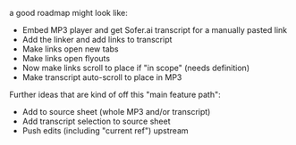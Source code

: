 a good roadmap might look like:
- Embed MP3 player and get Sofer.ai transcript for a manually pasted link
- Add the linker and add links to transcript
- Make links open new tabs
- Make links open flyouts
- Now make links scroll to place if "in scope" (needs definition)
- Make transcript auto-scroll to place in MP3

Further ideas that are kind of off this "main feature path":
- Add to source sheet (whole MP3 and/or transcript)
- Add transcript selection to source sheet
- Push edits (including "current ref") upstream

